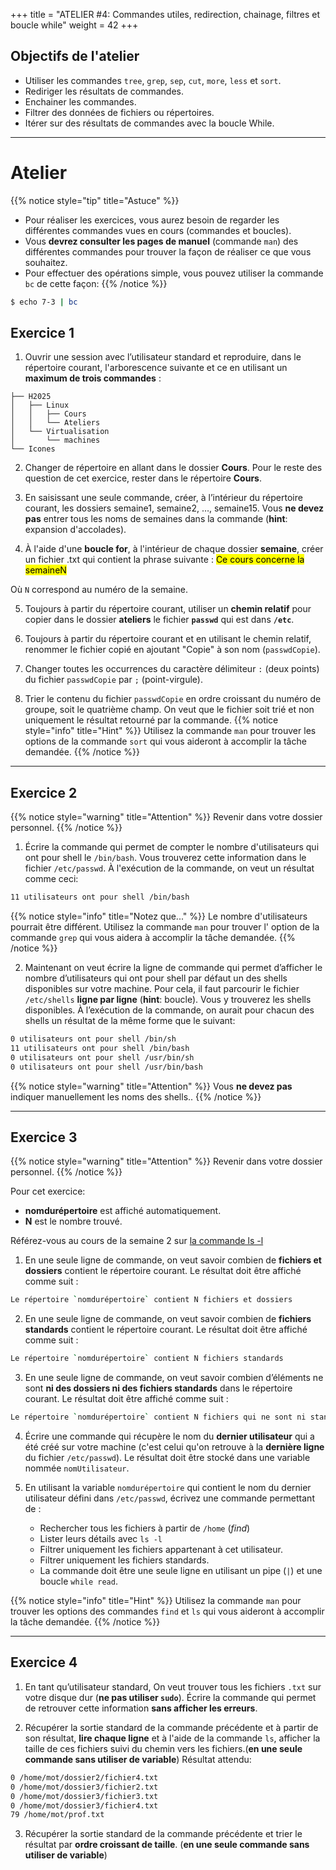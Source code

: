 +++
title = "ATELIER #4: Commandes utiles, redirection, chainage, filtres et boucle while"
weight = 42
+++

## Objectifs de l'atelier

- Utiliser les commandes `tree`, `grep`, `sep`, `cut`, `more`, `less` et `sort`.
- Rediriger les résultats de commandes.
- Enchainer les commandes.
- Filtrer des données de fichiers ou répertoires.
- Itérer sur des résultats de commandes avec la boucle While.

---

# Atelier


{{% notice style="tip" title="Astuce" %}}
- Pour réaliser les exercices, vous aurez besoin de regarder les différentes commandes vues en cours (commandes et boucles). 
- Vous **devrez consulter les pages de manuel** (commande `man`) des différentes commandes pour trouver la façon de réaliser ce que vous souhaitez.
- Pour effectuer des opérations simple, vous pouvez utiliser la commande `bc` de cette façon: 
{{% /notice %}}

```bash
$ echo 7-3 | bc
```

## Exercice 1

1. Ouvrir une session avec l’utilisateur standard et reproduire, dans le répertoire courant, l'arborescence suivante et ce en utilisant un **maximum de trois commandes** : 
 
```
├── H2025
│   ├── Linux
│   │   ├── Cours
│   │   └── Ateliers
│   └── Virtualisation
│       └── machines
└── Icones
```

2. Changer de répertoire en allant dans le dossier **Cours**. Pour le reste des question de cet exercice, rester dans le répertoire **Cours**.

3. En saisissant une seule commande, créer, à l’intérieur du répertoire courant, les dossiers semaine1, semaine2, …, semaine15. Vous **ne devez pas** entrer tous les noms de semaines dans la commande (**hint**: expansion d'accolades). 

4. À l'aide d'une **boucle for**, à l'intérieur de chaque dossier **semaine**, créer un fichier .txt qui contient la phrase suivante :
<mark>Ce cours concerne la semaineN</mark>

Où `N` correspond au numéro de la semaine. 

5. Toujours à partir du répertoire courant, utiliser un **chemin relatif** pour copier dans le dossier **ateliers** le fichier **`passwd`** qui est dans **`/etc`**. 

6. Toujours à partir du répertoire courant et en utilisant le chemin relatif, renommer le fichier copié en ajoutant "Copie" à son nom (`passwdCopie`).

7. Changer toutes les occurrences du caractère délimiteur `:` (deux points) du fichier `passwdCopie` par `;` (point-virgule).

8. Trier le contenu du fichier `passwdCopie` en ordre croissant du numéro de groupe, soit le quatrième champ. On veut que le fichier soit trié et non uniquement le résultat retourné par la commande. 
{{% notice style="info" title="Hint" %}}
Utilisez la commande `man` pour trouver les options de la commande `sort` qui vous aideront à accomplir la tâche demandée.
{{% /notice %}}

---

## Exercice 2

{{% notice style="warning" title="Attention" %}}
Revenir dans votre dossier personnel.
{{% /notice %}}


1. Écrire la commande qui permet de compter le nombre d'utilisateurs qui ont pour shell le `/bin/bash`. Vous trouverez cette information dans le fichier `/etc/passwd`. À l'exécution de la commande, on veut un résultat comme ceci:
```bash
11 utilisateurs ont pour shell /bin/bash
```

{{% notice style="info" title="Notez que..." %}}
Le nombre d'utilisateurs pourrait être différent.
Utilisez la commande `man` pour trouver l' option de la commande `grep` qui vous aidera à accomplir la tâche demandée.
{{% /notice %}}

2. Maintenant on veut écrire la ligne de commande qui permet d’afficher le nombre d’utilisateurs qui ont pour shell par défaut un des shells disponibles sur votre machine. Pour cela, il faut parcourir le fichier `/etc/shells` **ligne par ligne** (**hint**: boucle). Vous y trouverez les shells disponibles. À l’exécution de la commande, on aurait pour chacun des shells un résultat de la même forme que le suivant:

```bash
0 utilisateurs ont pour shell /bin/sh
11 utilisateurs ont pour shell /bin/bash
0 utilisateurs ont pour shell /usr/bin/sh
0 utilisateurs ont pour shell /usr/bin/bash
```

{{% notice style="warning" title="Attention" %}}
Vous **ne devez pas** indiquer manuellement les noms des shells..
{{% /notice %}}

--- 

## Exercice 3

{{% notice style="warning" title="Attention" %}}
Revenir dans votre dossier personnel.
{{% /notice %}}

Pour cet exercice:
- **nomdurépertoire** est affiché automatiquement. 
- **N** est le nombre trouvé.

Référez-vous au cours de la semaine 2 sur [la commande ls -l](../../../semaine2/cours/#quelques-explications-du-résultat-de-ls--l)


1. En une seule ligne de commande, on veut savoir combien de **fichiers et dossiers** contient le répertoire courant. Le résultat doit être affiché comme suit :
```bash
Le répertoire `nomdurépertoire` contient N fichiers et dossiers
```

2. En une seule ligne de commande, on veut savoir combien de **fichiers standards** contient le répertoire courant. Le résultat doit être affiché comme suit :
```bash
Le répertoire `nomdurépertoire` contient N fichiers standards
```

3. En une seule ligne de commande, on veut savoir combien d’éléments ne sont **ni des dossiers ni des fichiers standards** dans le répertoire courant. Le résultat doit être affiché comme suit :
```bash
Le répertoire `nomdurépertoire` contient N fichiers qui ne sont ni standards ni des répertoires
```

4. Écrire une commande qui récupère le nom du **dernier utilisateur** qui a été créé sur votre machine (c'est celui qu'on retrouve à la **dernière ligne** du fichier `/etc/passwd`). Le résultat doit être stocké dans une variable nommée `nomUtilisateur`.

5. En utilisant la variable `nomdurépertoire` qui contient le nom du dernier utilisateur défini dans `/etc/passwd`, écrivez une commande permettant de :
    - Rechercher tous les fichiers à partir de `/home` (*find*)
    - Lister leurs détails avec `ls -l`
    - Filtrer uniquement les fichiers appartenant à cet utilisateur.
    - Filtrer uniquement les fichiers standards. 
    - La commande doit être une seule ligne en utilisant un pipe (`|`) et une boucle `while read`.

{{% notice style="info" title="Hint" %}}
Utilisez la commande `man` pour trouver les options des commandes `find` et `ls` qui vous aideront à accomplir la tâche demandée.
{{% /notice %}}

---

## Exercice 4

1. En tant qu’utilisateur standard, On veut trouver tous les fichiers `.txt` sur votre disque dur (**ne pas utiliser `sudo`**). Écrire la commande qui permet de retrouver cette information **sans afficher les erreurs**.

2. Récupérer la sortie standard de la commande précédente et à partir de son résultat, **lire chaque ligne** et à l'aide de la commande `ls`, afficher la taille de ces fichiers suivi du chemin vers les fichiers.(**en une seule commande sans utiliser de variable**)
Résultat attendu:
```bash
0 /home/mot/dossier2/fichier4.txt
0 /home/mot/dossier3/fichier2.txt
0 /home/mot/dossier3/fichier3.txt
0 /home/mot/dossier3/fichier4.txt
79 /home/mot/prof.txt
```

3. Récupérer la sortie standard de la commande précédente et trier le résultat par **ordre croissant de taille**. (**en une seule commande sans utiliser de variable**)